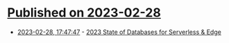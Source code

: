 # [Published on 2023-02-28](index.md)

* [2023-02-28, 17:47:47](https://lobste.rs/s/kbff94/2023_state_databases_for_serverless_edge) - [2023 State of Databases for Serverless & Edge](https://leerob.io/blog/backend)
